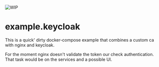 ![WIP](https://img.shields.io/badge/work%20in%20progress-red)

# example.keycloak

This is a quick' dirty docker-compose example that combines a 
custom ca with nginx and keycloak.

For the moment nginx doesn't validate the token our check authentication.
That task would be on the services and a possible UI.
